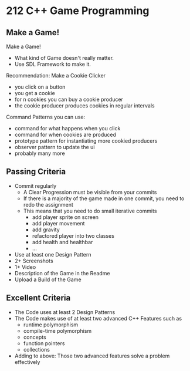 # 212 C++ Game Programming

## Make a Game!
Make a Game!
- What kind of Game doesn't really matter.
- Use SDL Framework to make it.

Recommendation: Make a Cookie Clicker
- you click on a button
- you get a cookie
- for n cookies you can buy a cookie producer
- the cookie producer produces cookies in regular intervals

Command Patterns you can use:
- command for what happens when you click
- command for when cookies are produced
- prototype pattern for instantiating more cookied producers
- observer pattern to update the ui
- probably many more


## Passing Criteria
- Commit regularly
  - A Clear Progression must be visible from your commits
  - If there is a majority of the game made in one commit, you need to redo the assignment
  - This means that you need to do small iterative commits
    - add player sprite on screen
    - add player movement
    - add gravity
    - refactored player into two classes
    - add health and healthbar
    - ...
- Use at least one Design Pattern
- 2+ Screenshots
- 1+ Video
- Description of the Game in the Readme
- Upload a Build of the Game

## Excellent Criteria
- The Code uses at least 2 Design Patterns
- The Code makes use of at least two advanced C++ Features such as
  - runtime polymorphism
  - compile-time polymorphism
  - concepts
  - function pointers
  - collections
- Adding to above: Those two advanced features solve a problem effectively
